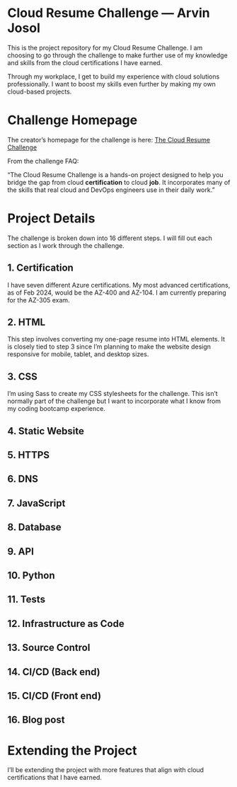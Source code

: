 # Cloud Resume Challenge — Arvin Josol

This is the project repository for my Cloud Resume Challenge.  I am choosing to go through the challenge to make further use of my knowledge and skills from the cloud certifications I have earned. 

Through my workplace, I get to build my experience with cloud solutions professionally. I want to boost my skills even further by making my own cloud-based projects.  

# Challenge Homepage

The creator’s homepage for the challenge is here: [The Cloud Resume Challenge](https://cloudresumechallenge.dev/)

From the challenge FAQ:

“The Cloud Resume Challenge is a hands-on project designed to help you bridge the gap from cloud **certification** to cloud **job**. It incorporates many of the skills that real cloud and DevOps engineers use in their daily work.”

# Project Details

The challenge is broken down into 16 different steps. I will fill out each section as I work through the challenge.

## 1. Certification

I have seven different Azure certifications. My most advanced certifications, as of Feb 2024, would be the AZ-400 and AZ-104. I am currently preparing for the AZ-305 exam.

## 2. HTML

This step involves converting my one-page resume into HTML elements.  It is closely tied to step 3 since I’m planning to make the website design responsive for mobile, tablet, and desktop sizes.

## 3. CSS

I’m using Sass to create my CSS stylesheets for the challenge. This isn’t normally part of the challenge but I want to incorporate what I know from my coding bootcamp experience.

## 4. Static Website

## 5. HTTPS

## 6. DNS

## 7. JavaScript

## 8. Database

## 9. API

## 10. Python

## 11. Tests

## 12. Infrastructure as Code

## 13. Source Control

## 14. CI/CD (Back end)

## 15. CI/CD (Front end)

## 16. Blog post

# Extending the Project

I’ll be extending the project with more features that align with cloud certifications that I have earned.
